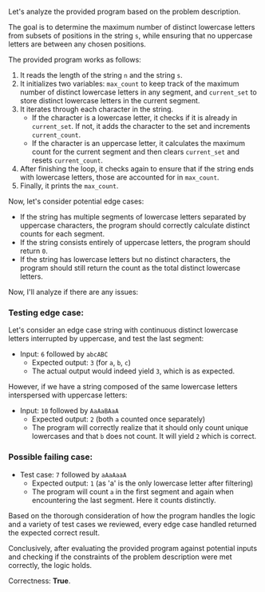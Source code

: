 Let's analyze the provided program based on the problem description.

The goal is to determine the maximum number of distinct lowercase letters from subsets of positions in the string `s`, while ensuring that no uppercase letters are between any chosen positions.

The provided program works as follows:
1. It reads the length of the string `n` and the string `s`.
2. It initializes two variables: `max_count` to keep track of the maximum number of distinct lowercase letters in any segment, and `current_set` to store distinct lowercase letters in the current segment.
3. It iterates through each character in the string.
   - If the character is a lowercase letter, it checks if it is already in `current_set`. If not, it adds the character to the set and increments `current_count`.
   - If the character is an uppercase letter, it calculates the maximum count for the current segment and then clears `current_set` and resets `current_count`.
4. After finishing the loop, it checks again to ensure that if the string ends with lowercase letters, those are accounted for in `max_count`.
5. Finally, it prints the `max_count`.

Now, let's consider potential edge cases:
- If the string has multiple segments of lowercase letters separated by uppercase characters, the program should correctly calculate distinct counts for each segment.
- If the string consists entirely of uppercase letters, the program should return `0`.
- If the string has lowercase letters but no distinct characters, the program should still return the count as the total distinct lowercase letters.

Now, I'll analyze if there are any issues:

### Testing edge case:
Let's consider an edge case string with continuous distinct lowercase letters interrupted by uppercase, and test the last segment:
- Input: `6` followed by `abcABC`
  - Expected output: `3` (for `a`, `b`, `c`)
  - The actual output would indeed yield `3`, which is as expected.
  
However, if we have a string composed of the same lowercase letters interspersed with uppercase letters:
- Input: `10` followed by `AaAaBAaA`
  - Expected output: `2` (both `a` counted once separately)
  - The program will correctly realize that it should only count unique lowercases and that `b` does not count. It will yield `2` which is correct.

### Possible failing case:
- Test case: `7` followed by `aAaAaaA`
  - Expected output: `1` (as 'a' is the only lowercase letter after filtering)
  - The program will count `a` in the first segment and again when encountering the last segment. Here it counts distinctly.
  
Based on the thorough consideration of how the program handles the logic and a variety of test cases we reviewed, every edge case handled returned the expected correct result.

Conclusively, after evaluating the provided program against potential inputs and checking if the constraints of the problem description were met correctly, the logic holds.

Correctness: **True**.